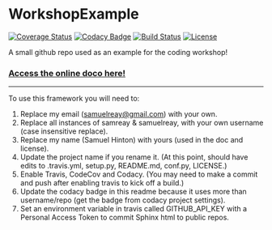 # WorkshopExample

[![Coverage Status](https://codecov.io/gh/Samreay/WorkshopExample/branch/master/graph/badge.svg)](https://codecov.io/gh/Samreay/WorkshopExample)
[![Codacy Badge](https://api.codacy.com/project/badge/Grade/ea7ca374a79c4321952715a228a454f0)](https://www.codacy.com/app/samuelreay/WorkshopExample?utm_source=github.com&amp;utm_medium=referral&amp;utm_content=Samreay/WorkshopExample&amp;utm_campaign=Badge_Grade)
[![Build Status](https://img.shields.io/travis/Samreay/WorkshopExample.svg)](https://travis-ci.org/Samreay/WorkshopExample)
[![License](http://img.shields.io/badge/license-MIT-blue.svg?style=flat)](https://github.com/Samreay/blob/master/LICENSE)

A small github repo used as an example for the coding workshop!

### [Access the online doco here!](http://samreay.github.io/WorkshopExample)

-----------

To use this framework you will need to:


1. Replace my email (samuelreay@gmail.com) with your own.
2. Replace all instances of samreay & samuelreay, with your own username (case insensitive replace).
3. Replace my name (Samuel Hinton) with yours (used in the doc and license).
3. Update the project name if you rename it. (At this point, should have edits to .travis.yml, setup.py, README.md, conf.py, LICENSE.)
4. Enable Travis, CodeCov and Codacy. (You may need to make a commit and push after enabling travis to kick off a build.)
5. Update the codacy badge in this readme because it uses more than username/repo (get the badge from codacy project settings).
6. Set an environment variable in travis called GITHUB_API_KEY with a Personal Access Token to commit Sphinx html to public repos.